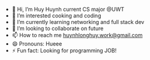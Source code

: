 - 👋 Hi, I’m Huy Huynh current CS major @UWT
- 👀 I’m interested cooking and coding
- 🌱 I’m currently learning networking and full stack dev
- 💞️ I’m looking to collaborate on future
- 📫 How to reach me huynhlonghuy.work@gmail.com
- 😄 Pronouns: Hueee
- ⚡ Fun fact: Looking for programming JOB!

<!---
HuyHuynh2k2/HuyHuynh2k2 is a ✨ special ✨ repository because its `README.md` (this file) appears on your GitHub profile.
You can click the Preview link to take a look at your changes.
--->
